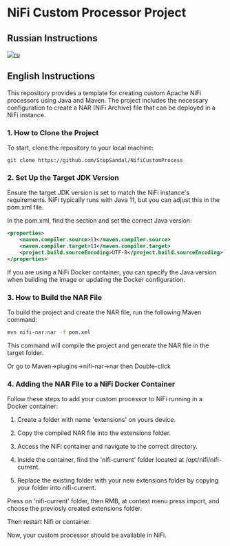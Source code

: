 # NiFi Custom Processor Project

## Russian Instructions

[![ru](https://img.shields.io/badge/lang-ru-yellow.svg)](https://github.com/StopSandal/NifiCustomProcess/blob/master/README.ru.md)

## English Instructions 

This repository provides a template for creating custom Apache NiFi processors using Java and Maven. The project includes the necessary configuration to create a NAR (NiFi Archive) file that can be deployed in a NiFi instance.

### 1. How to Clone the Project

To start, clone the repository to your local machine:

` git clone https://github.com/StopSandal/NifiCustomProcess `

### 2. Set Up the Target JDK Version

Ensure the target JDK version is set to match the NiFi instance's requirements. NiFi typically runs with Java 11, but you can adjust this in the pom.xml file.

In the pom.xml, find the <properties> section and set the correct Java version:

```xml
<properties>
    <maven.compiler.source>11</maven.compiler.source>
    <maven.compiler.target>11</maven.compiler.target>
    <project.build.sourceEncoding>UTF-8</project.build.sourceEncoding>
</properties>
```

If you are using a NiFi Docker container, you can specify the Java version when building the image or updating the Docker configuration.

### 3. How to Build the NAR File
To build the project and create the NAR file, run the following Maven command:

```bash
mvn nifi-nar:nar -f pom.xml
```

This command will compile the project and generate the NAR file in the target folder.

Or go to Maven->plugins->nifi-nar->nar then Double-click

### 4. Adding the NAR File to a NiFi Docker Container
Follow these steps to add your custom processor to NiFi running in a Docker container:

1. Create a folder with name 'extensions' on yours device.

2. Copy the compiled NAR file into the extensions folder.

3. Access the NiFi container and navigate to the correct directory.

4. Inside the container, find the 'nifi-current' folder located at /opt/nifi/nifi-current.


5. Replace the existing folder with your new extensions folder by copying your folder into nifi-current.

Press on 'nifi-current' folder, then RMB, at context menu press import, and choose the previosly created extensions folder.

Then restart Nifi or container.

Now, your custom processor should be available in NiFi.

